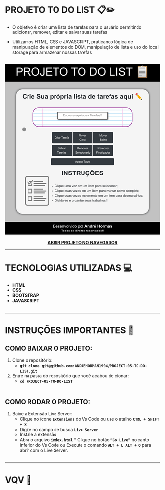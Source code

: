# PROJETO TO DO LIST 📋✏️

- O objetivo é criar uma lista de tarefas para o usuário permitindo adicionar, remover, editar e salvar suas tarefas

- Utilizamos HTML, CSS e JAVASCRIPT, praticando lógica de manipulação de elementos do DOM, manipulação de lista e uso do local storage para armazenar nossas tarefas
<br></br>

<p align="center">

  <img src="./PROJETO-TO-DO-LIST.gif" />

</p>

<span align="center">

**[ABRIR PROJETO NO NAVEGADOR](https://andrehorman1994.github.io/PROJECT-05-TO-DO-LIST/)**

</span>

---

# TECNOLOGIAS UTILIZADAS 💻

- **HTML**
- **CSS**
- **BOOTSTRAP**
- **JAVASCRIPT**
  <br></br>

---

# INSTRUÇÕES IMPORTANTES 📝

## COMO BAIXAR O PROJETO:

1. Clone o repositório:
   - **`git clone git@github.com:ANDREHORMAN1994/PROJECT-05-TO-DO-LIST.git`**
2. Entre na pasta do repositório que você acabou de clonar:
   - **`cd PROJECT-05-TO-DO-LIST`**
     <br></br>

## COMO RODAR O PROJETO:

1. Baixe a Extensão Live Server:
   - Clique no ícone **`Extensions`** do Vs Code ou use o atalho **`CTRL + SHIFT + X`**
   - Digite no campo de busca **`Live Server`**
   - Instale a extensão
   - Abra o arquivo **`index.html`** \* Clique no botão **`“Go Live”`** no canto inferior do Vs Code ou Execute o comando **`ALT + L ALT + O`** para abrir com o Live Server.
     <br></br>

---

# VQV 🚀
